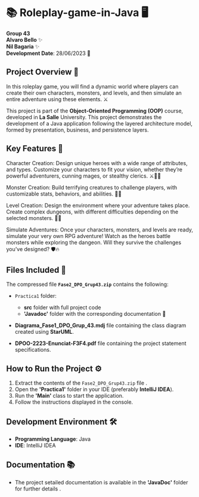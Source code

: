 
# 📚 Roleplay-game-in-Java 🖥️

**Group 43**  
**Alvaro Bello** ✨  
**Nil Bagaria** ✨  
**Development Date**: 28/06/2023 📅  

## Project Overview 🚀

In this roleplay game, you will find a dynamic world where players can create their own characters, monsters, and levels, and then simulate an entire adventure using these elements. ⚔️

This project is part of the **Object-Oriented Programming (OOP)** course, developed in **La Salle** University. This project demonstrates the development of a Java application following the layered architecture model, formed by presentation, business, and persistence layers.

## Key Features 🌟
Character Creation: Design unique heroes with a wide range of attributes, and types. Customize your characters to fit your vision, whether they’re powerful adventurers, cunning mages, or stealthy clerics. ⚔️🧙‍♂️

Monster Creation: Build terrifying creatures to challenge players, with customizable stats, behaviors, and abilities. 🐉👹

Level Creation: Design the environment where your adventure takes place. Create complex dungeons, with different difficulties depending on the selected monsters. 🏰🌲

Simulate Adventures: Once your characters, monsters, and levels are ready, simulate your very own RPG adventure! Watch as the heroes battle monsters while exploring the dangeon. Will they survive the challenges you’ve designed? 🛡️🔥

## Files Included 📂

The compressed file **`Fase2_DPO_Grup43.zip`** contains the following:

- `Practica1` folder:
  - **src** folder with full project code 
  - **'Javadoc'** folder with the corresponding documentation 📄

- **Diagrama_Fase1_DPO_Grup_43.mdj** file containing the class diagram created using **StarUML**.
- **DPOO-2223-Enunciat-F3F4.pdf** file containing the project statement specifications.

## How to Run the Project ⚙️

1. Extract the contents of the `Fase2_DPO_Grup43.zip` file .
2. Open the **'Practica1'** folder in your IDE (preferably **IntelliJ IDEA**).
3. Run the **'Main'** class to start the application.
4. Follow the instructions displayed in the console.

## Development Environment 🛠️

- **Programming Language**: Java
- **IDE**: IntelliJ IDEA

## Documentation 📚

- The project setailed documentation is available in the **'JavaDoc'** folder for further details .
